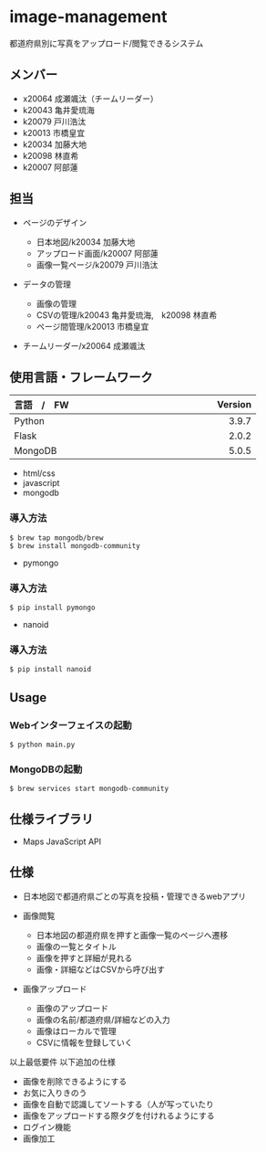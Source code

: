 # image-management
都道府県別に写真をアップロード/閲覧できるシステム

## メンバー

- x20064 成瀬颯汰（チームリーダー）
- k20043 亀井愛琉海
- k20079 戸川浩汰
- k20013 市橋皇宜
- k20034 加藤大地
- k20098 林直希
- k20007 阿部蓮

## 担当

- ページのデザイン
    - 日本地図/k20034 加藤大地
    - アップロード画面/k20007 阿部蓮
    - 画像一覧ページ/k20079 戸川浩汰


- データの管理
    - 画像の管理
    - CSVの管理/k20043 亀井愛琉海,　k20098 林直希    
    - ページ間管理/k20013 市橋皇宜

- チームリーダー/x20064 成瀬颯汰

## 使用言語・フレームワーク

| 言語　/　FW　　　　　　　| Version 　　　　　　　　|
|:-----------|------------:|
| Python     | 3.9.7       |
| Flask      | 2.0.2       |
| MongoDB    | 5.0.5       |

- html/css
- javascript
- mongodb
### 導入方法
```
$ brew tap mongodb/brew
$ brew install mongodb-community
```
- pymongo
### 導入方法
```
$ pip install pymongo
```
- nanoid
### 導入方法
```
$ pip install nanoid
```

## Usage
### Webインターフェイスの起動

```
$ python main.py
```

### MongoDBの起動
```
$ brew services start mongodb-community
```

## 仕様ライブラリ

- Maps JavaScript API

## 仕様

- 日本地図で都道府県ごとの写真を投稿・管理できるwebアプリ

- 画像閲覧
    - 日本地図の都道府県を押すと画像一覧のページへ遷移
    - 画像の一覧とタイトル
    - 画像を押すと詳細が見れる
    - 画像・詳細などはCSVから呼び出す
- 画像アップロード
    - 画像のアップロード
    - 画像の名前/都道府県/詳細などの入力
    - 画像はローカルで管理
    - CSVに情報を登録していく

以上最低要件
以下追加の仕様

- 画像を削除できるようにする
- お気に入りきのう
- 画像を自動で認識してソートする（人が写っていたり
- 画像をアップロードする際タグを付けれるようにする
- ログイン機能
- 画像加工

